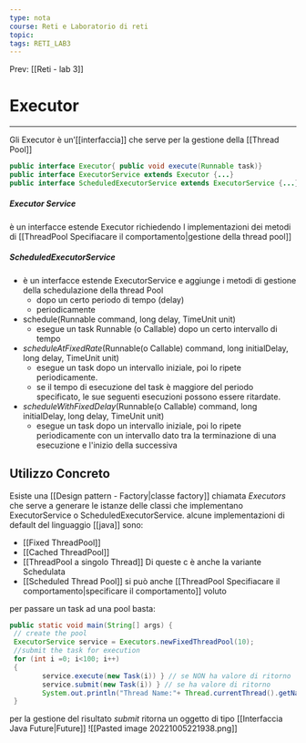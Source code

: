 ```yaml
---
type: nota
course: Reti e Laboratorio di reti
topic: 
tags: RETI_LAB3 
---
```


Prev: [[Reti - lab 3]]

# Executor
---

Gli Executor è un’[[interfaccia]] che serve per la gestione della [[Thread Pool]]

```java
public interface Executor{ public void execute(Runnable task)}
public interface ExecutorService extends Executor {...}
public interface ScheduledExecutorService extends ExecutorService {...}
```


##### Executor Service
è un interfacce estende Executor richiedendo l implementazioni dei metodi di [[ThreadPool Specifiacare il comportamento|gestione della thread pool]]


##### ScheduledExecutorService 
- è un interfacce estende ExecutorService e aggiunge i metodi di gestione della schedulazione della thread Pool 
	-  dopo un certo periodo di tempo (delay) 
	- periodicamente 
- schedule(Runnable command, long delay, TimeUnit unit) 
	- esegue un task Runnable (o Callable) dopo un certo intervallo di tempo 
- _scheduleAtFixedRate_(Runnable(o Callable) command, long initialDelay, long delay, TimeUnit unit) 
	- esegue un task dopo un intervallo iniziale, poi lo ripete periodicamente. 
	- se il tempo di esecuzione del task è maggiore del periodo specificato, le sue seguenti esecuzioni possono essere ritardate. 
- _scheduleWithFixedDelay_(Runnable(o Callable) command, long initialDelay, long delay, TimeUnit unit)
	- esegue un task dopo un intervallo iniziale, poi lo ripete periodicamente con un intervallo dato tra la terminazione di una esecuzione e l'inizio della successiva

## Utilizzo Concreto
 Esiste una [[Design pattern - Factory|classe factory]] chiamata _Executors_ che serve a generare le istanze delle classi che implementano  ExecutorService o ScheduledExecutorService. alcune implementazioni di default del linguaggio [[java]] sono:
 - [[Fixed ThreadPool]]
 - [[Cached ThreadPool]]
 - [[ThreadPool a singolo Thread]]
Di queste c è anche la variante Schedulata
 - [[Scheduled Thread Pool]]
 si può anche [[ThreadPool Specifiacare il comportamento|specificare il comportamento]] voluto

per passare un task ad una pool basta:
```java
public static void main(String[] args) {
 // create the pool
 ExecutorService service = Executors.newFixedThreadPool(10);
 //submit the task for execution
 for (int i =0; i<100; i++)
 {
		service.execute(new Task(i)) } // se NON ha valore di ritorno
		service.submit(new Task(i)) } // se ha valore di ritorno
		System.out.println("Thread Name:"+ Thread.currentThread().getName());
 }
```
per la gestione del risultato _submit_ ritorna un oggetto di tipo [[Interfaccia Java Future|Future]]
![[Pasted image 20221005221938.png]]